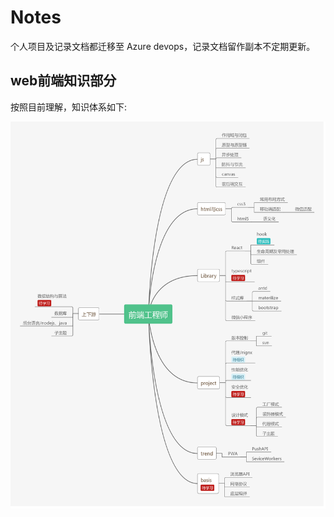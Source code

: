 # Notes
个人项目及记录文档都迁移至 Azure devops，记录文档留作副本不定期更新。

## web前端知识部分
按照目前理解，知识体系如下:
<!-- ![知识体系](./images/webdeveloper.png) -->
![知识体系](https://raw.githubusercontent.com/RuiCaiSmile/Note/master/Front%20End/images/webdeveloper.png)
